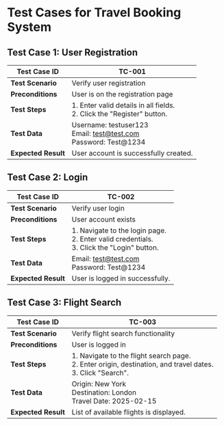 # Test Cases for Travel Booking System

## Test Case 1: User Registration
| **Test Case ID**  | TC-001                          |
|-------------------|---------------------------------|
| **Test Scenario** | Verify user registration       |
| **Preconditions** | User is on the registration page |
| **Test Steps**    | 1. Enter valid details in all fields. <br> 2. Click the "Register" button. |
| **Test Data**     | Username: testuser123 <br> Email: test@test.com <br> Password: Test@1234 |
| **Expected Result** | User account is successfully created. |

## Test Case 2: Login
| **Test Case ID**  | TC-002                          |
|-------------------|---------------------------------|
| **Test Scenario** | Verify user login              |
| **Preconditions** | User account exists            |
| **Test Steps**    | 1. Navigate to the login page. <br> 2. Enter valid credentials. <br> 3. Click the "Login" button. |
| **Test Data**     | Email: test@test.com <br> Password: Test@1234 |
| **Expected Result** | User is logged in successfully. |

## Test Case 3: Flight Search
| **Test Case ID**  | TC-003                          |
|-------------------|---------------------------------|
| **Test Scenario** | Verify flight search functionality |
| **Preconditions** | User is logged in              |
| **Test Steps**    | 1. Navigate to the flight search page. <br> 2. Enter origin, destination, and travel dates. <br> 3. Click "Search". |
| **Test Data**     | Origin: New York <br> Destination: London <br> Travel Date: 2025-02-15 |
| **Expected Result** | List of available flights is displayed. |
